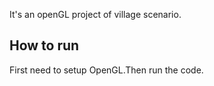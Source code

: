 It's an openGL project of village scenario.

## How to run

First need to setup OpenGL.Then run the code.

